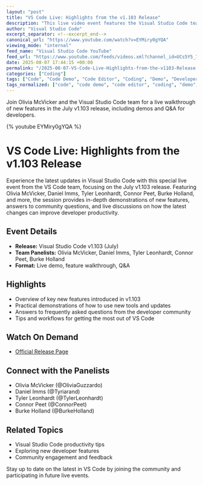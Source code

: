 ```yaml
---
layout: "post"
title: "VS Code Live: Highlights from the v1.103 Release"
description: "This live video event features the Visual Studio Code team discussing and demonstrating new features and highlights from the July v1.103 release. Panelists share insights on updates, improvements, and answer questions from the developer community, with practical demos and interactive discussion."
author: "Visual Studio Code"
excerpt_separator: <!--excerpt_end-->
canonical_url: "https://www.youtube.com/watch?v=EYMiry0gYQA"
viewing_mode: "internal"
feed_name: "Visual Studio Code YouTube"
feed_url: "https://www.youtube.com/feeds/videos.xml?channel_id=UCs5Y5_7XK8HLDX0SLNwkd3w"
date: 2025-08-07 17:44:15 +00:00
permalink: "/2025-08-07-VS-Code-Live-Highlights-from-the-v1103-Release.html"
categories: ["Coding"]
tags: ["Code", "Code Demo", "Code Editor", "Coding", "Demo", "Developer", "Developer Community", "Developer Tools", "Developercommunity", "Developertools", "Live Q&A", "Microsoft", "New Features", "Newfeatures", "Productivity", "Release Highlights", "Software Development", "Softwaredeveloper", "Videos", "Visual Studio Code", "Visualstudiocode", "VS Code V1.103", "Vscoderelease"]
tags_normalized: ["code", "code demo", "code editor", "coding", "demo", "developer", "developer community", "developer tools", "developercommunity", "developertools", "live q and a", "microsoft", "new features", "newfeatures", "productivity", "release highlights", "software development", "softwaredeveloper", "videos", "visual studio code", "visualstudiocode", "vs code v1 dot 103", "vscoderelease"]
---
```


Join Olivia McVicker and the Visual Studio Code team for a live walkthrough of new features in the July v1.103 release, including demos and Q&A for developers.<!--excerpt_end-->

{% youtube EYMiry0gYQA %}

# VS Code Live: Highlights from the v1.103 Release

Experience the latest updates in Visual Studio Code with this special live event from the VS Code team, focusing on the July v1.103 release. Featuring Olivia McVicker, Daniel Imms, Tyler Leonhardt, Connor Peet, Burke Holland, and more, the session provides in-depth demonstrations of new features, answers to community questions, and live discussions on how the latest changes can improve developer productivity.

## Event Details

- **Release:** Visual Studio Code v1.103 (July)
- **Team Panelists:** Olivia McVicker, Daniel Imms, Tyler Leonhardt, Connor Peet, Burke Holland
- **Format:** Live demo, feature walkthrough, Q&A

## Highlights

- Overview of key new features introduced in v1.103
- Practical demonstrations of how to use new tools and updates
- Answers to frequently asked questions from the developer community
- Tips and workflows for getting the most out of VS Code

## Watch On Demand

- [Official Release Page](https://aka.ms/VSCodeRelease)

## Connect with the Panelists

- Olivia McVicker (@OliviaGuzzardo)
- Daniel Imms (@Tyriarand)
- Tyler Leonhardt (@TylerLeonhardt)
- Connor Peet (@ConnorPeet)
- Burke Holland (@BurkeHolland)

## Related Topics

- Visual Studio Code productivity tips
- Exploring new developer features
- Community engagement and feedback

Stay up to date on the latest in VS Code by joining the community and participating in future live events.
